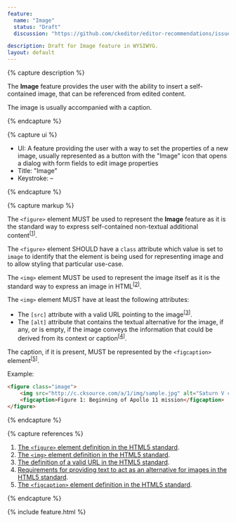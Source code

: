```yaml
---
feature:
  name: "Image"
  status: "Draft"
  discussion: "https://github.com/ckeditor/editor-recommendations/issues/14"

description: Draft for Image feature in WYSIWYG.
layout: default
---
```


{% capture description %}

The **Image** feature provides the user with the ability to insert a self-contained image, that can be referenced from edited content.

The image is usually accompanied with a caption.

{% endcapture %}

{% capture ui %}

 * UI: A feature providing the user with a way to set the properties of a new image, usually represented as a button with the "<i class="fa fa-image" title="Image" aria-hidden="true"></i><span class="sr-only">Image</span>" icon that opens a dialog with form fields to edit image properties
 * Title: "Image"
 * Keystroke: –

{% endcapture %}

{% capture markup %}

The `<figure>` element MUST be used to represent the **Image** feature as it is the standard way to express self-contained non-textual additional content<sup>[[1](#ref1)]</sup>.

The `<figure>` element SHOULD have a `class` attribute which value is set to `image` to identify that the element is being used for representing image and to allow styling that particular use-case.

The `<img>` element MUST be used to represent the image itself as it is the standard way to express an image in HTML<sup>[[2](#ref2)]</sup>.

The `<img>` element MUST have at least the following attributes:

* The `[src]` attribute with a valid URL pointing to the image<sup>[[3](#ref3)]</sup>.
* The `[alt]` attribute that contains the textual alternative for the image, if any, or is empty, if the image conveys the information that could be derived from its context or caption<sup>[[4](#ref4)]</sup>.

The caption, if it is present, MUST be represented by the `<figcaption>` element<sup>[[5](#ref5)]</sup>.

Example:

```html
<figure class="image">
	<img src="http://c.cksource.com/a/1/img/sample.jpg" alt="Saturn V carrying Apollo 11">
	<figcaption>Figure 1: Beginning of Apollo 11 mission</figcaption>
</figure>
```

{% endcapture %}

{% capture references %}

1. <a id="ref1"></a>[The `<figure>` element definition in the HTML5 standard](http://www.w3.org/TR/html5/grouping-content.html#the-figure-element).
2. <a id="ref2"></a>[The `<img>` element definition in the HTML5 standard](http://www.w3.org/TR/html5/embedded-content-0.html#the-img-element).
3. <a id="ref3"></a>[The definition of a valid URL in the HTML5 standard](http://www.w3.org/TR/html5/infrastructure.html#urls).
4. <a id="ref4"></a>[Requirements for providing text to act as an alternative for images in the HTML5 standard](http://www.w3.org/TR/html5/embedded-content-0.html#alt).
5. <a id="ref5"></a>[The `<figcaption>` element definition in the HTML5 standard](http://www.w3.org/TR/html5/grouping-content.html#the-figcaption-element).

{% endcapture %}

{% include feature.html %}
